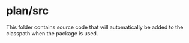 # plan/src

This folder contains source code that will automatically be added to the classpath when
the package is used.
